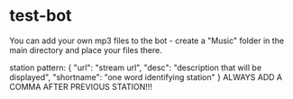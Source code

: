 ﻿# test-bot

You can add your own mp3 files to the bot - create a "Music" folder in the main directory and place your files there.

station pattern:
{
"url": "stream url",
"desc": "description that will be displayed",
"shortname": "one word identifying station"
}
ALWAYS ADD A COMMA AFTER PREVIOUS STATION!!!

